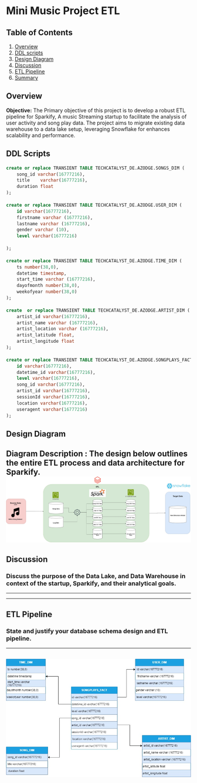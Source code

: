 # Mini Music Project ETL
## Table of Contents
1. [Overview](#overview)
2. [DDL scripts](#ddl-scripts)
3. [Design Diagram](#design-diagram)
4. [Discussion](#Discussion)
5. [ETL Pipeline](#ETLPipeline)
6. [Summary](#Summary)

## Overview
**Objective:** The Primary objective of this project is to develop a robust ETL pipeline for Sparkify, A music Streaming startup to facilitate the analysis of user activity and song play data. The project aims to migrate existing data warehouse to a data lake setup, leveraging Snowflake for enhances scalability and performance.

## DDL Scripts
```sql
create or replace TRANSIENT TABLE TECHCATALYST_DE.AZODGE.SONGS_DIM (
    song_id varchar(16777216),
    title    varchar(16777216),
    duration float
);

create or replace TRANSIENT TABLE TECHCATALYST_DE.AZODGE.USER_DIM (
    id varchar(16777216),
    firstname varchar (16777216),
    lastname varchar (16777216),
    gender varchar (10),
    level varchar(16777216)
    
);

create or replace TRANSIENT TABLE TECHCATALYST_DE.AZODGE.TIME_DIM (
    ts number(38,0),
    datetime timestamp,
    start_time varchar (16777216),
    dayofmonth number(38,0),
    weekofyear number(38,0)
);

create  or replace TRANSIENT TABLE TECHCATALYST_DE.AZODGE.ARTIST_DIM (
    artist_id varchar(16777216),
    artist_name varchar (16777216),
    artist_location varchar (16777216),
    artist_latitude float,
    artist_longitude float
);

create or replace TRANSIENT TABLE TECHCATALYST_DE.AZODGE.SONGPLAYS_FACT (
    id varchar(16777216),
    datetime_id varchar(16777216),
    level varchar(16777216),
    song_id varchar(16777216),
    artist_id varchar(16777216),
    sessionId varchar(16777216),
    location varchar(16777216),
    useragent varchar(16777216)
);
```
## Design Diagram
**Diagram Description**
: The design below outlines the entire ETL process and data architecture for Sparkify.
![dataArchitechtureDiagram](images/Mini%20Music%20Project.jpg)
---

## Discussion
### Discuss the purpose of the Data Lake, and Data Warehouse in context of the startup, Sparkify, and their analytical goals.
---

---

## ETL Pipeline
### State and justify your database schema design and ETL pipeline.
---

![miniMusicDimModel](images/MiniMusicDimModel.jpg)
---
